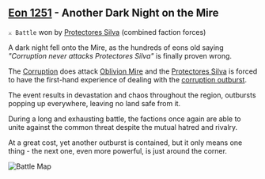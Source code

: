 ## [Eon 1251](<https://zeithalt.github.io/t/#eon1251>) - Another Dark Night on the Mire

`⚔️ Battle` won by [Protectores Silva](<https://zeithalt.github.io/r/protectores_silva.html>) (combined faction forces)

A dark night fell onto the Mire, as the hundreds of eons old saying _"Corruption never attacks Protectores Silva"_ is finally proven wrong.

The [Corruption](<https://zeithalt.github.io/r/corruption.html>) does attack [Oblivion Mire](<https://zeithalt.github.io/r/oblivion_mire.html>) and the [Protectores Silva](<https://zeithalt.github.io/r/protectores_silva.html>) is forced to have the first-hand experience of dealing with the [corruption outburst](<https://zeithalt.github.io/r/cr_fallout.html>).

The event results in devastation and chaos throughout the region, outbursts popping up everywhere, leaving no land safe from it.

During a long and exhausting battle, the factions once again are able to unite against the common threat despite the mutual hatred and rivalry.

At a great cost, yet another outburst is contained, but it only means one thing - the next one, even more powerful, is just around the corner.

![Battle Map](https://zeithalt.github.io/t/m/eon1251.png)

<!---
type: battle
number: 109
place: oblivion_mire
-->